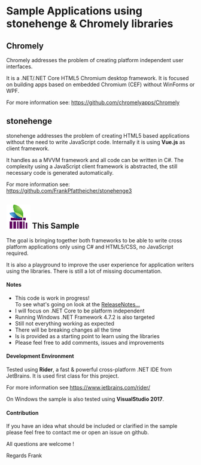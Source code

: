 # Sample Applications using stonehenge & Chromely libraries

## Chromely
Chromely addresses the problem of creating platform independent user interfaces. 

It is a .NET/.NET Core HTML5 Chromium desktop framework. It is focused on building apps based on embedded Chromium (CEF) without WinForms or WPF.

For more information see: https://github.com/chromelyapps/Chromely

## stonehenge
stonehenge addresses the problem of creating HTML5 based applications without the need to write JavaScript code. Internally it is using **Vue.js** as client framework.

It handles as a MVVM framework and all code can be written in C#. The complexity using a JavaScript client framework is abstracted, the still necessary code is generated automatically.

For more information see: https://github.com/FrankPfattheicher/stonehenge3


## ![Stonehenge Chromely](icon64.png) This Sample
The goal is bringing together both frameworks to be able to write cross platform applications only using C# and HTML5/CSS, no JavaScript required.

It is also a playground to improve the user experience for application writers using the libraries. There is still a lot of missing documentation.

#### Notes
* This code is work in progress!    
  To see what's going on look at the [ReleaseNotes...](ReleaseNotes.md)
* I will focus on .NET Core to be platform independent
* Running Windows .NET Framework 4.7.2 is also targeted
* Still not everything working as expected
* There will be breaking changes all the time
* Is is provided as a starting point to learn using the libraries
* Please feel free to add comments, issues and improvements

#### Development Environment
Tested using **Rider**, a fast & powerful cross-platform .NET IDE from JetBrains.
It is used first class for this project.

For more information see https://www.jetbrains.com/rider/

On Windows the sample is also tested using **VisualStudio 2017**.

#### Contribution
If you have an idea what should be included or clarified in the sample
please feel free to contact me or open an issue on github.

All questions are welcome !

Regards Frank
